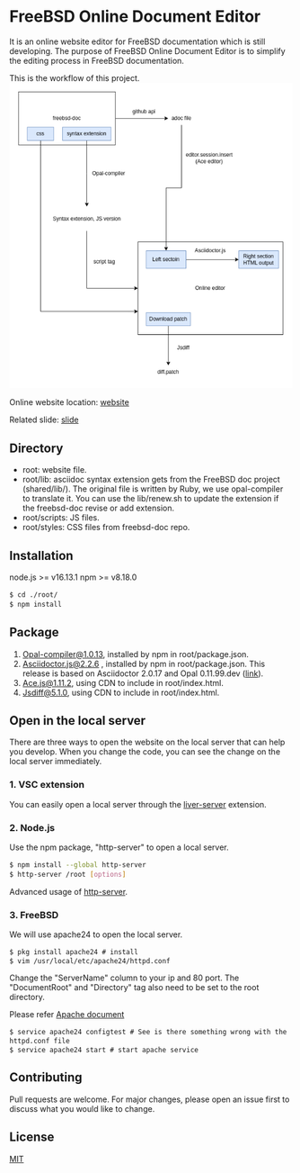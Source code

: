 # FreeBSD Online Document Editor
It is an online website editor for FreeBSD documentation which is still developing. The purpose of FreeBSD Online Document Editor is to simplify the editing process in FreeBSD documentation.

This is the workflow of this project.
![image](./workflow.png)

Online website location: [website](https://wang-yan-hao.github.io/FreeBSD-Online-Document-Editor/root/)

Related slide: [slide](https://drive.google.com/file/d/1rOQ_-Yzue83arFYGgiYbY9MxbMQg7SC5/view?usp=drive_link)
## Directory
* root: website file.
* root/lib: asciidoc syntax extension gets from the FreeBSD doc project (shared/lib/). The original file is written by Ruby, we use opal-compiler to translate it. You can use the lib/renew.sh to update the extension if the freebsd-doc revise or add extension.
* root/scripts: JS files.
* root/styles: CSS files from freebsd-doc repo.

## Installation
node.js >= v16.13.1
npm >= v8.18.0

```bash 
$ cd ./root/
$ npm install 
```
## Package
1. Opal-compiler@1.0.13, installed by npm in root/package.json.
2. Asciidoctor.js@2.2.6 , installed by npm in root/package.json. This release is based on Asciidoctor 2.0.17 and Opal 0.11.99.dev ([link](https://github.com/asciidoctor/asciidoctor.js/releases)).
3. Ace.js@1.11.2, using CDN to include in root/index.html.
4. Jsdiff@5.1.0, using CDN to include in root/index.html.

## Open in the local server
There are three ways to open the website on the local server that can help you develop. When you change the code, you can see the change on the local server immediately.

### 1. VSC extension
You can easily open a local server through the [liver-server](https://github.com/ritwickdey/vscode-live-server-plus-plus) extension.

### 2. Node.js
Use the npm package, "http-server" to open a local server.

```bash
$ npm install --global http-server
$ http-server /root [options]
```
Advanced usage of [http-server](https://www.npmjs.com/package/http-server).

### 3. FreeBSD
We will use apache24 to open the local server.

```
$ pkg install apache24 # install
$ vim /usr/local/etc/apache24/httpd.conf
```
Change the "ServerName" column to your ip and 80 port. The "DocumentRoot" and "Directory" tag also need to be set to the root directory.

Please refer [Apache document](https://httpd.apache.org/docs/2.4/configuring.html)

```
$ service apache24 configtest # See is there something wrong with the httpd.conf file
$ service apache24 start # start apache service
```

## Contributing
Pull requests are welcome. For major changes, please open an issue first to discuss what you would like to change.

## License
[MIT](https://choosealicense.com/licenses/mit/)
